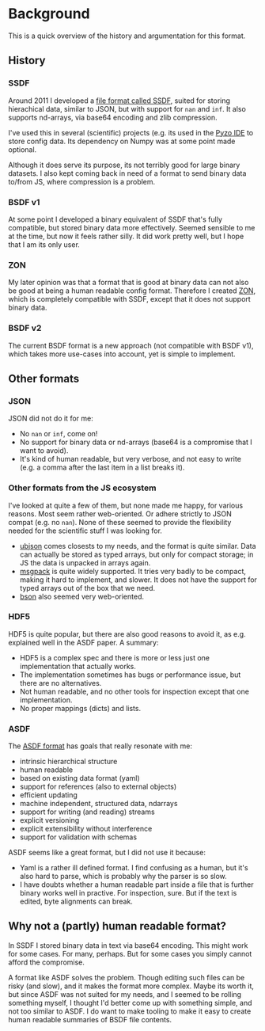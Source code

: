 # Background

This is a quick overview of the history and argumentation for this format.

## History

### SSDF

Around 2011 I developed a
[file format called SSDF](https://bitbucket.org/almarklein/ssdf), suited
for storing hierachical data, similar to JSON, but with support for
`nan` and `inf`. It also supports nd-arrays, via base64 encoding and zlib
compression.

I've used this in several (scientific) projects (e.g. its used in the
[Pyzo IDE](http://github.com/pyzo/pyzo) to store config data. Its dependency
on Numpy was at some point made optional.

Although it does serve its purpose, its not terribly good for large
binary datasets. I also kept coming back in need of a format to send binary
data to/from JS, where compression is a problem.

### BSDF v1

At some point I developed a binary equivalent of SSDF that's fully compatible,
but stored binary data more effectively. Seemed sensible to me at the time,
but now it feels rather silly. It did work pretty well, but I hope that I am
its only user.

### ZON

My later opinion was that a format that is good at binary data can not also be
good at being a human readable config format. Therefore I created
[ZON](https://bitbucket.org/pyzo/pyzolib/src/tip/zon), which is
completely compatible with SSDF, except that it does not support binary data.

### BSDF v2

The current BSDF format is a new approach (not compatible with BSDF v1), which
takes more use-cases into account, yet is simple to implement.


## Other formats

### JSON

JSON did not do it for me:

* No `nan` or `inf`, come on!
* No support for binary data or nd-arrays (base64 is a compromise that I want to avoid).
* It's kind of human readable, but very verbose, and not easy to write
  (e.g. a comma after the last item in a list breaks it).


### Other formats from the JS ecosystem

I've looked at quite a few of them, but none made me happy, for various
reasons. Most seem rather web-oriented. Or adhere strictly to JSON
compat (e.g. no `nan`). None of these seemed to provide the flexibility
needed for the scientific stuff I was looking for.

* [ubjson](http://ubjson.org/) comes closests to my needs, and the format is
  quite similar. Data can actually be stored as typed arrays, but only for
  compact storage; in JS the data is unpacked in arrays again.
* [msgpack](http://msgpack.org/) is quite widely supported. It tries very badly
  to be compact, making it hard to implement, and slower. It does not have
  the support for typed arrays out of the box that we need.
* [bson](http://bsonspec.org/) also seemed very web-oriented.

### HDF5

HDF5 is quite popular, but there are also good reasons to avoid it, as e.g.
explained well in the ASDF paper. A summary:
    
* HDF5 is a complex spec and there is more or less just one
  implementation that actually works.
* The implementation sometimes has bugs or performance issue, but there
  are no alternatives.
* Not human readable, and no other tools for inspection except that one
  implementation.
* No proper mappings (dicts) and lists.

### ASDF

The [ASDF format](http://asdf-standard.readthedocs.io/en/latest/) has
goals that really resonate with me:

* intrinsic hierarchical structure
* human readable
* based on existing data format (yaml)
* support for references (also to external objects)
* efficient updating
* machine independent, structured data, ndarrays
* support for writing (and reading) streams
* explicit versioning
* explicit extensibility without interference
* support for validation with schemas

ASDF seems like a great format, but I did not use it because:
    
* Yaml is a rather ill defined format. I find confusing as a human, but
  it's also hard to parse, which is probably why the parser is so slow.
* I have doubts whether a human readable part inside a file that is
  further binary works well in practive. For inspection, sure. But if
  the text is edited, byte alignments can break.


## Why not a (partly) human readable format?

In SSDF I stored binary data in text via base64 encoding. This might work
for some cases. For many, perhaps. But for some cases you simply cannot
afford the compromise.

A format like ASDF solves the problem. Though editing such files can
be risky (and slow), and it makes the format more complex. Maybe its
worth it, but since ASDF was not suited for my needs, and I seemed to
be rolling something myself, I thought I'd better come up with something
simple, and not too similar to ASDF. I do want to make tooling to make
it easy to create human readable summaries of BSDF file contents.
